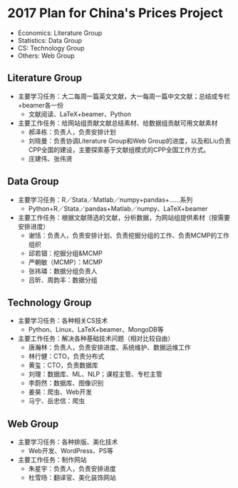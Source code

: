 # 2017 Plan for China's Prices Project

- Economics: Literature Group
- Statistics: Data Group
- CS: Technology Group
- Others: Web Group

## Literature Group
- 主要学习任务：大二每周一篇英文文献，大一每周一篇中文文献；总结成专栏+beamer各一份
  - 文献阅读、LaTeX+beamer、Python
- 主要工作任务：给网站组贡献文献总结素材、给数据组贡献可用文献素材
  - 郝泽栋：负责人，负责安排计划
  - 刘晓曼：负责协调Literature Group和Web Group的进度，以及和Liu负责CPP全国的建设，主要探索基于文献组模式的CPP全国工作方式。
  - 庄建伟、张伟贤
  
## Data Group
- 主要学习任务：R／Stata／Matlab／numpy+pandas+……系列
  - Python+R／Stata／pandas+Matlab／numpy、LaTeX+beamer
- 主要工作任务：根据文献筛选的文献，分析数据，为网站组提供素材（按需要安排进度）
  - 谢恬：负责人，负责安排计划、负责挖掘分组的工作、负责MCMP的工作组织
  - 邱若钿：挖掘分组&MCMP
  - 严朝敏（MCMP）：MCMP
  - 张祎璘：数据分组负责人
  - 吕昕、周韵丰：数据分组
  
## Technology Group
- 主要学习任务：各种相关CS技术
  - Python、Linux、LaTeX+beamer、MongoDB等
- 主要工作任务：解决各种基础技术问题（相对比较自由）
  - 唐瀚林：负责人，负责安排进度、系统维护、数据运维工作
  - 林行健：CTO，负责分布式
  - 黄玺：CTO，负责数据库
  - 刘理：数据库、ML、NLP；课程主管、专栏主管
  - 李蔚然：数据库、图像识别
  - 姜昊：爬虫、Web开发
  - 马宁、岳忠信：爬虫
  
## Web Group
- 主要学习任务：各种排版、美化技术
  - Web开发、WordPress、PS等
- 主要工作任务：制作网站
  - 朱星宇：负责人，负责安排进度
  - 杜雪旸：翻译官、美化装饰网站
  
  
  
